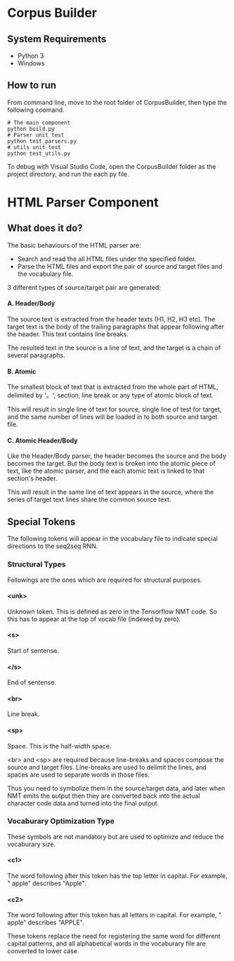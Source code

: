 # Corpus Builder

## System Requirements
* Python 3
* Windows

## How to run
From command line, move to the root folder of CorpusBuilder, then type the following coomand.
```
# The main component
python build.py
# Parser unit test
python test_parsers.py
# utils unit test
python test_utils.py
```

To debug with Visual Studio Code, open the CorpusBuilder folder as the project directory, and run the each py file.


# HTML Parser Component

## What does it do?
The basic behaviours of the HTML parser are:
- Search and read the all HTML files under the specified folder.
- Parse the HTML files and export the pair of source and target files and the vocabulary file.

3 different types of source/target pair are generated:

#### A. Header/Body
The source text is extracted from the header texts (H1, H2, H3 etc). The target text is the body of the trailing paragraphs that appear following after the header. This text contains line breaks.

The resulted text in the source is a line of text, and the target is a chain of several paragraphs.

#### B. Atomic
The smallest block of text that is extracted from the whole part of HTML, delimited by '。', section, line break or any type of atomic block of text.

This will result in single line of text for source, single line of test for target, and the same number of lines will be loaded in to both source and target file.

#### C. Atomic Header/Body
Like the Header/Body parser, the header becomes the source and the body becomes the target. But the body text is broken into the atomic piece of text, like the atomic parser, and the each atomic text is linked to that section's header.

This will result in the same line of text appears in the source, where the series of target text lines share the common source text.

## Special Tokens
The following tokens will appear in the vocabulary file to indicate special directions to the seq2seq RNN.

### Structural Types
Followings are the ones which are required for structural purposes.

#### \<unk\>
Unknown token. This is defined as zero in the Tensorflow NMT code.
So this has to appear at the top of vocab file (indexed by zero).

#### \<s\>
Start of sentense.

#### \</s\>
End of sentense.

#### \<br\>
Line break.

#### \<sp\>
Space. This is the half-width space.

\<br\> and \<sp\> are required because line-breaks and spaces compose the source and target files. Line-breaks are used to delimit the lines, and spaces are used to separate words in those files.

Thus you need to symbolize them in the source/target data, and later when NMT emits the output then they are converted back into the actual character code data and turned into the final output.

### Vocaburary Optimization Type
These symbols are not mandatory but are used to optimize and reduce the vocaburary size.

#### \<c1\>
The word following after this token has the top letter in capital. For example, "<c1> apple" describes "Apple".

#### \<c2\>
The word following after this token has all letters in capital. For example, "<c2> apple" describes "APPLE".

These tokens replace the need for registering the same word for different capital patterns, and all alphabetical words in the vocaburary file are converted to lower case.
